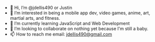 - 👋 Hi, I’m @jdellis490 or Justin
- 👀 I’m interested in being a mobile app dev, video games, anime, art, martial arts, and fitness.
- 🌱 I’m currently learning JavaScript and Web Development
- 💞️ I’m looking to collaborate on nothing yet because I'm still a baby.
- 📫 How to reach me email: jdellis490@gmail.com

<!---
jdellis490/jdellis490 is a ✨ special ✨ repository because its `README.md` (this file) appears on your GitHub profile.
You can click the Preview link to take a look at your changes.
--->
